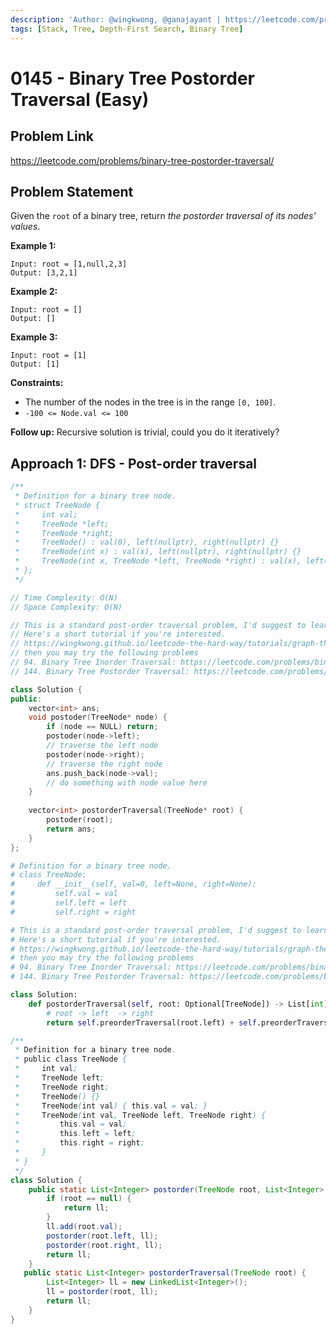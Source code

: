 ```yaml
---
description: 'Author: @wingkwong, @ganajayant | https://leetcode.com/problems/binary-tree-postorder-traversal/'
tags: [Stack, Tree, Depth-First Search, Binary Tree]
---
```


# 0145 - Binary Tree Postorder Traversal (Easy) 

## Problem Link

https://leetcode.com/problems/binary-tree-postorder-traversal/

## Problem Statement

Given the `root` of a binary tree, return *the postorder traversal of its nodes' values*.

**Example 1:**

```
Input: root = [1,null,2,3]
Output: [3,2,1]
```

**Example 2:**

```
Input: root = []
Output: []
```

**Example 3:**

```
Input: root = [1]
Output: [1]
```

**Constraints:**

- The number of the nodes in the tree is in the range `[0, 100]`.
- `-100 <= Node.val <= 100`

**Follow up:** Recursive solution is trivial, could you do it iteratively?

## Approach 1: DFS - Post-order traversal

<Tabs>
<TabItem value="cpp" label="C++">
<SolutionAuthor name="@wingkwong"/>

```cpp
/**
 * Definition for a binary tree node.
 * struct TreeNode {
 *     int val;
 *     TreeNode *left;
 *     TreeNode *right;
 *     TreeNode() : val(0), left(nullptr), right(nullptr) {}
 *     TreeNode(int x) : val(x), left(nullptr), right(nullptr) {}
 *     TreeNode(int x, TreeNode *left, TreeNode *right) : val(x), left(left), right(right) {}
 * };
 */

// Time Complexity: O(N)
// Space Complexity: O(N)

// This is a standard post-order traversal problem, I'd suggest to learn in-order and pre-order as well.
// Here's a short tutorial if you're interested.
// https://wingkwong.github.io/leetcode-the-hard-way/tutorials/graph-theory/binary-tree
// then you may try the following problems 
// 94. Binary Tree Inorder Traversal: https://leetcode.com/problems/binary-tree-inorder-traversal/
// 144. Binary Tree Postorder Traversal: https://leetcode.com/problems/binary-tree-preorder-traversal/

class Solution {
public:
    vector<int> ans;
    void postoder(TreeNode* node) {
        if (node == NULL) return;
        postoder(node->left);
        // traverse the left node
        postoder(node->right);
        // traverse the right node
        ans.push_back(node->val);
        // do something with node value here
    }
    
    vector<int> postorderTraversal(TreeNode* root) {
        postoder(root);
        return ans;
    }
};
```
</TabItem>
<TabItem value="py" label="Python">
<SolutionAuthor name="@wingkwong"/>

```py
# Definition for a binary tree node.
# class TreeNode:
#     def __init__(self, val=0, left=None, right=None):
#         self.val = val
#         self.left = left
#         self.right = right

# This is a standard post-order traversal problem, I'd suggest to learn in-order and pre-order as well.
# Here's a short tutorial if you're interested.
# https://wingkwong.github.io/leetcode-the-hard-way/tutorials/graph-theory/binary-tree
# then you may try the following problems 
# 94. Binary Tree Inorder Traversal: https://leetcode.com/problems/binary-tree-inorder-traversal/
# 144. Binary Tree Postorder Traversal: https://leetcode.com/problems/binary-tree-preorder-traversal/

class Solution:
    def postorderTraversal(self, root: Optional[TreeNode]) -> List[int]:
		# root -> left  -> right
        return self.preorderTraversal(root.left) + self.preorderTraversal(root.right) + [root.val] if root else []
```
</TabItem>
<TabItem value="java" label="Java">
<SolutionAuthor name="@ganajayant"/>

```java
/**
 * Definition for a binary tree node.
 * public class TreeNode {
 *     int val;
 *     TreeNode left;
 *     TreeNode right;
 *     TreeNode() {}
 *     TreeNode(int val) { this.val = val; }
 *     TreeNode(int val, TreeNode left, TreeNode right) {
 *         this.val = val;
 *         this.left = left;
 *         this.right = right;
 *     }
 * }
 */
class Solution {
    public static List<Integer> postorder(TreeNode root, List<Integer> ll) {
        if (root == null) {
            return ll;
        }
        ll.add(root.val);
        postorder(root.left, ll);
        postorder(root.right, ll);
        return ll;
    }
   public static List<Integer> postorderTraversal(TreeNode root) {
        List<Integer> ll = new LinkedList<Integer>();
        ll = postorder(root, ll);
        return ll;
    }
}
```
</TabItem>
</Tabs>